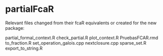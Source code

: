 # partialFcaR

Relevant files changed from their fcaR equivalents or created for the new package:

partial_formal_context.R
check_partial.R
plot_context.R
PruebasFCAR.rmd
to_fraction.R
set_operation_galois.cpp
nextclosure.cpp
sparse_set.R
export_to_string.R
